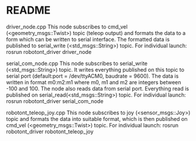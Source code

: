 # README

driver_node.cpp
This node subscribes to cmd_vel (<geometry_msgs::Twist>) topic (teleop output) and formats the data to a form which can be written to serial interface. The formatted data is published to serial_write (<std_msgs::String>) topic.
For individual launch:
        rosrun robotont_driver driver_node

serial_com_node.cpp
This node subscribes to serial_write (<std_msgs::String>) topic. It writes everything published on this topic to serial port (default:port = /dev/ttyACM0, baudrate = 9600). The data is written in format m0:m2:m1 where m0, m1 and m2 are integers between -100 and 100. The node also reads data from serial port. Everything read is published on serial_read(<std_msgs::String>) topic.
For individual launch:
        rosrun robotont_driver serial_com_node

robotont_teleop_joy.cpp
This node subscribes to joy (<sensor_msgs::Joy>) topic and formats the data into suitable format, which is then published on cmd_vel (<geometry_msgs::Twist>) topic.
For individual launch:
	rosrun robotont_driver robotont_teleop_joy
